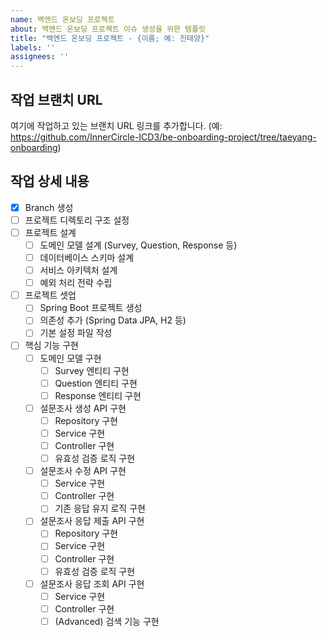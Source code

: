 ```yaml
---
name: 백엔드 온보딩 프로젝트
about: 백엔드 온보딩 프로젝트 이슈 생성을 위한 템플릿
title: "백엔드 온보딩 프로젝트 - {이름; 예: 진태양}"
labels: ''
assignees: ''
---
```


## 작업 브랜치 URL

여기에 작업하고 있는 브랜치 URL 링크를 추가합니다. (예: https://github.com/InnerCircle-ICD3/be-onboarding-project/tree/taeyang-onboarding)

## 작업 상세 내용

- [x] Branch 생성
- [ ] 프로젝트 디렉토리 구조 설정
- [ ] 프로젝트 설계
  - [ ] 도메인 모델 설계 (Survey, Question, Response 등)
  - [ ] 데이터베이스 스키마 설계
  - [ ] 서비스 아키텍처 설계
  - [ ] 예외 처리 전략 수립
- [ ] 프로젝트 셋업
  - [ ] Spring Boot 프로젝트 생성
  - [ ] 의존성 추가 (Spring Data JPA, H2 등)
  - [ ] 기본 설정 파일 작성
- [ ] 핵심 기능 구현
  - [ ] 도메인 모델 구현
    - [ ] Survey 엔티티 구현
    - [ ] Question 엔티티 구현
    - [ ] Response 엔티티 구현
  - [ ] 설문조사 생성 API 구현
    - [ ] Repository 구현
    - [ ] Service 구현
    - [ ] Controller 구현
    - [ ] 유효성 검증 로직 구현
  - [ ] 설문조사 수정 API 구현
    - [ ] Service 구현
    - [ ] Controller 구현
    - [ ] 기존 응답 유지 로직 구현
  - [ ] 설문조사 응답 제출 API 구현
    - [ ] Repository 구현
    - [ ] Service 구현
    - [ ] Controller 구현
    - [ ] 유효성 검증 로직 구현
  - [ ] 설문조사 응답 조회 API 구현
    - [ ] Service 구현
    - [ ] Controller 구현
    - [ ] (Advanced) 검색 기능 구현
